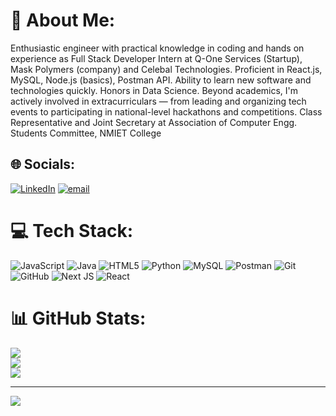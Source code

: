 # 💫 About Me:
Enthusiastic engineer with practical knowledge in coding and hands on experience as Full Stack Developer Intern at Q-One Services (Startup), Mask Polymers (company) and Celebal Technologies. Proficient in React.js, MySQL, Node.js (basics), Postman API. Ability to learn new software and technologies quickly. Honors in Data Science. Beyond academics, I'm actively involved in extracurriculars — from leading and organizing tech events to participating in national-level hackathons and competitions. Class Representative and Joint Secretary at Association of Computer Engg. Students Committee, NMIET College


## 🌐 Socials:
[![LinkedIn](https://img.shields.io/badge/LinkedIn-%230077B5.svg?logo=linkedin&logoColor=white)](https://linkedin.com/in/https://www.linkedin.com/in/shwetan-londhe-474a26259/) [![email](https://img.shields.io/badge/Email-D14836?logo=gmail&logoColor=white)](mailto:shwetan.college@gmail.com) 

# 💻 Tech Stack:
![JavaScript](https://img.shields.io/badge/javascript-%23323330.svg?style=for-the-badge&logo=javascript&logoColor=%23F7DF1E) ![Java](https://img.shields.io/badge/java-%23ED8B00.svg?style=for-the-badge&logo=openjdk&logoColor=white) ![HTML5](https://img.shields.io/badge/html5-%23E34F26.svg?style=for-the-badge&logo=html5&logoColor=white) ![Python](https://img.shields.io/badge/python-3670A0?style=for-the-badge&logo=python&logoColor=ffdd54) ![MySQL](https://img.shields.io/badge/mysql-4479A1.svg?style=for-the-badge&logo=mysql&logoColor=white) ![Postman](https://img.shields.io/badge/Postman-FF6C37?style=for-the-badge&logo=postman&logoColor=white) ![Git](https://img.shields.io/badge/git-%23F05033.svg?style=for-the-badge&logo=git&logoColor=white) ![GitHub](https://img.shields.io/badge/github-%23121011.svg?style=for-the-badge&logo=github&logoColor=white) ![Next JS](https://img.shields.io/badge/Next-black?style=for-the-badge&logo=next.js&logoColor=white) ![React](https://img.shields.io/badge/react-%2320232a.svg?style=for-the-badge&logo=react&logoColor=%2361DAFB)
# 📊 GitHub Stats:
![](https://github-readme-stats.vercel.app/api?username=Shwetanlondhe24&theme=dark&hide_border=false&include_all_commits=false&count_private=false)<br/>
![](https://github-readme-streak-stats.herokuapp.com/?user=Shwetanlondhe24&theme=dark&hide_border=false)<br/>
![](https://github-readme-stats.vercel.app/api/top-langs/?username=Shwetanlondhe24&theme=dark&hide_border=false&include_all_commits=false&count_private=false&layout=compact)

---
[![](https://visitcount.itsvg.in/api?id=Shwetanlondhe24&icon=0&color=0)](https://visitcount.itsvg.in)

<!-- Proudly created with GPRM ( https://gprm.itsvg.in ) -->
